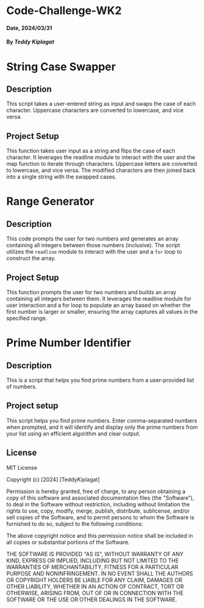 # Code-Challenge-WK2
#### Date, 2024/03/31

#### By *Teddy Kiplagat*

# String Case Swapper

## Description
This script takes a user-entered string as input and swaps the case of each character. Uppercase characters are converted to lowercase, and vice versa.

## Project Setup
This function takes user input as a string and flips the case of each character. It leverages the readline module to interact with the user and the map function to iterate through characters. Uppercase letters are converted to lowercase, and vice versa. The modified characters are then joined back into a single string with the swapped cases.



# Range Generator

## Description
This code prompts the user for two numbers and generates an array containing all integers between those numbers (inclusive). The script utilizes the `readline` module to interact with the user and a `for` loop to construct the array.

## Project Setup
This function prompts the user for two numbers and builds an array containing all integers between them. It leverages the readline module for user interaction and a for loop to populate an array based on whether the first number is larger or smaller, ensuring the array captures all values in the specified range.


# Prime Number Identifier

## Description
This is a script that helps you find prime numbers from a user-provided list of numbers.


## Project setup
This script helps you find prime numbers. Enter comma-separated numbers when prompted, and it will identify and display only the prime numbers from your list using an efficient algorithm and clear output.

 ## License
 MIT License

Copyright (c) [2024] [TeddyKiplagat]

Permission is hereby granted, free of charge, to any person obtaining a copy
of this software and associated documentation files (the "Software"), to deal
in the Software without restriction, including without limitation the rights
to use, copy, modify, merge, publish, distribute, sublicense, and/or sell
copies of the Software, and to permit persons to whom the Software is
furnished to do so, subject to the following conditions:

The above copyright notice and this permission notice shall be included in all
copies or substantial portions of the Software.

THE SOFTWARE IS PROVIDED "AS IS", WITHOUT WARRANTY OF ANY KIND, EXPRESS OR
IMPLIED, INCLUDING BUT NOT LIMITED TO THE WARRANTIES OF MERCHANTABILITY,
FITNESS FOR A PARTICULAR PURPOSE AND NONINFRINGEMENT. IN NO EVENT SHALL THE
AUTHORS OR COPYRIGHT HOLDERS BE LIABLE FOR ANY CLAIM, DAMAGES OR OTHER
LIABILITY, WHETHER IN AN ACTION OF CONTRACT, TORT OR OTHERWISE, ARISING FROM,
OUT OF OR IN CONNECTION WITH THE SOFTWARE OR THE USE OR OTHER DEALINGS IN THE
SOFTWARE.